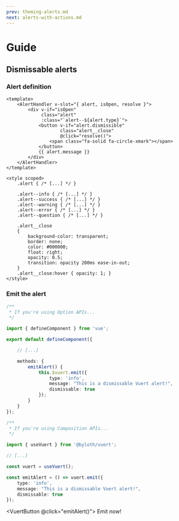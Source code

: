 ```yaml
---
prev: theming-alerts.md
next: alerts-with-actions.md
---
```


<script lang="ts" setup>
    import { useVuert } from "@vuert/functions";

    import VuertButton from "./components/ui/VuertButton.vue";

    const vuert = useVuert();

    const emitAlert = () => vuert.emit({
        type: "info",
        message: "This is a dismissable Vuert alert!",
        dismissable: true
    });
</script>

# Guide

## Dismissable alerts

### Alert definition

```vue
<template>
    <AlertHandler v-slot="{ alert, isOpen, resolve }">
        <div v-if="isOpen"
             class="alert"
             :class="`alert--${alert.type}`">
            <button v-if="alert.dismissible"
                    class="alert__close"
                    @click="resolve()">
                <span class="fa-solid fa-circle-xmark"></span>
            </button>
            {{ alert.message }}
        </div>
    </AlertHandler>
</template>

<style scoped>
    .alert { /* [...] */ }

    .alert--info { /* [...] */ }
    .alert--success { /* [...] */ }
    .alert--warning { /* [...] */ }
    .alert--error { /* [...] */ }
    .alert--question { /* [...] */ }

    .alert__close
    {
        background-color: transparent;
        border: none;
        color: #000000;
        float: right;
        opacity: 0.5;
        transition: opacity 200ms ease-in-out;
    }
    .alert__close:hover { opacity: 1; }
</style>
```

### Emit the alert

```ts
/**
 * If you're using Option APIs...
 */

import { defineComponent } from 'vue';

export default defineComponent({

    // [...]

    methods: {
        emitAlert() {
            this.$vuert.emit({
                type: 'info',
                message: "This is a dismissable Vuert alert!",
                dismissable: true
            });
        }
    }
});
```

```ts
/**
 * If you're using Composition APIs...
 */

import { useVuert } from '@byloth/vuert';

// [...]

const vuert = useVuert();

const emitAlert = () => vuert.emit({
    type: 'info',
    message: "This is a dismissable Vuert alert!",
    dismissable: true
});
```

<VuertButton @click="emitAlert()">
    Emit now!
</VuertButton>
